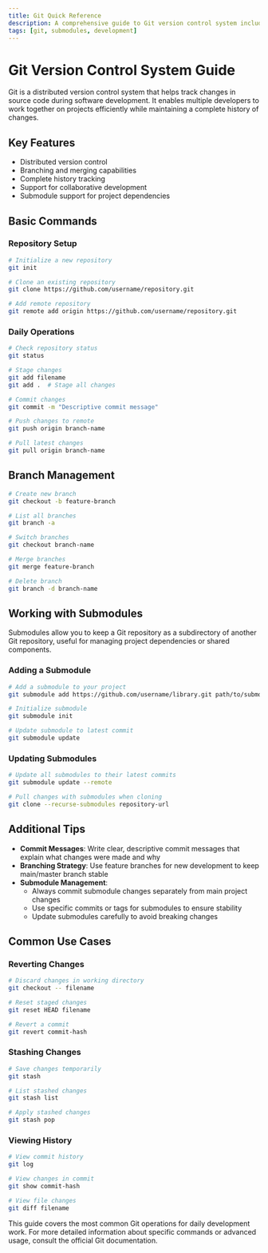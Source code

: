 ```yaml
---
title: Git Quick Reference
description: A comprehensive guide to Git version control system including common commands and submodule management
tags: [git, submodules, development]
---
```


# Git Version Control System Guide

Git is a distributed version control system that helps track changes in source code during software development. It enables multiple developers to work together on projects efficiently while maintaining a complete history of changes.

## Key Features

- Distributed version control
- Branching and merging capabilities
- Complete history tracking
- Support for collaborative development
- Submodule support for project dependencies

## Basic Commands

### Repository Setup
```bash
# Initialize a new repository
git init

# Clone an existing repository
git clone https://github.com/username/repository.git

# Add remote repository
git remote add origin https://github.com/username/repository.git
```

### Daily Operations
```bash
# Check repository status
git status

# Stage changes
git add filename
git add .  # Stage all changes

# Commit changes
git commit -m "Descriptive commit message"

# Push changes to remote
git push origin branch-name

# Pull latest changes
git pull origin branch-name
```

## Branch Management

```bash
# Create new branch
git checkout -b feature-branch

# List all branches
git branch -a

# Switch branches
git checkout branch-name

# Merge branches
git merge feature-branch

# Delete branch
git branch -d branch-name
```

## Working with Submodules

Submodules allow you to keep a Git repository as a subdirectory of another Git repository, useful for managing project dependencies or shared components.

### Adding a Submodule
```bash
# Add a submodule to your project
git submodule add https://github.com/username/library.git path/to/submodule

# Initialize submodule
git submodule init

# Update submodule to latest commit
git submodule update
```

### Updating Submodules
```bash
# Update all submodules to their latest commits
git submodule update --remote

# Pull changes with submodules when cloning
git clone --recurse-submodules repository-url
```

## Additional Tips

- **Commit Messages**: Write clear, descriptive commit messages that explain what changes were made and why
- **Branching Strategy**: Use feature branches for new development to keep main/master branch stable
- **Submodule Management**: 
  - Always commit submodule changes separately from main project changes
  - Use specific commits or tags for submodules to ensure stability
  - Update submodules carefully to avoid breaking changes

## Common Use Cases

### Reverting Changes
```bash
# Discard changes in working directory
git checkout -- filename

# Reset staged changes
git reset HEAD filename

# Revert a commit
git revert commit-hash
```

### Stashing Changes
```bash
# Save changes temporarily
git stash

# List stashed changes
git stash list

# Apply stashed changes
git stash pop
```

### Viewing History
```bash
# View commit history
git log

# View changes in commit
git show commit-hash

# View file changes
git diff filename
```

This guide covers the most common Git operations for daily development work. For more detailed information about specific commands or advanced usage, consult the official Git documentation.